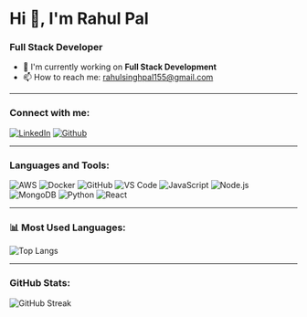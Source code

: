 # Hi 👋, I'm Rahul Pal

### Full Stack Developer

- 🔭 I'm currently working on **Full Stack Development**
- 📫 How to reach me: [rahulsinghpal155@gmail.com](mailto:rahulsinghpal155@gmail.com)

---

### Connect with me:
[![LinkedIn](https://www.linkedin.com/in/rahul155/)](https://www.linkedin.com/in/rahul155/)
[![Github](https://github.com/rahul-pal-mastizone)](https://github.com/rahul-pal-mastizone)

---

### Languages and Tools:
![AWS](https://img.shields.io/badge/AWS-232F3E?style=for-the-badge&logo=amazon-aws&logoColor=white)
![Docker](https://img.shields.io/badge/Docker-2496ED?style=for-the-badge&logo=docker&logoColor=white)
![GitHub](https://img.shields.io/badge/GitHub-100000?style=for-the-badge&logo=github&logoColor=white)
![VS Code](https://img.shields.io/badge/VS%20Code-007ACC?style=for-the-badge&logo=visual-studio-code&logoColor=white)
![JavaScript](https://img.shields.io/badge/JavaScript-F7DF1E?style=for-the-badge&logo=javascript&logoColor=black)
![Node.js](https://img.shields.io/badge/Node.js-339933?style=for-the-badge&logo=nodedotjs&logoColor=white)
![MongoDB](https://img.shields.io/badge/MongoDB-4EA94B?style=for-the-badge&logo=mongodb&logoColor=white)
![Python](https://img.shields.io/badge/Python-3776AB?style=for-the-badge&logo=python&logoColor=white)
![React](https://img.shields.io/badge/React-20232A?style=for-the-badge&logo=react&logoColor=61DAFB)

---

### 📊 Most Used Languages:
![Top Langs](https://github-readme-stats.vercel.app/api/top-langs/?username=rahul-pal-mastizone&layout=compact&langs_count=10&theme=default)

---

### GitHub Stats:
![GitHub Streak](https://github-readme-streak-stats.herokuapp.com/?user=rahul-pal-mastizone&theme=default)
